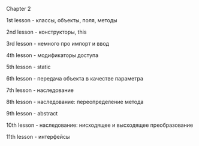 Chapter 2

1st lesson - классы, объекты, поля, методы

2nd lesson - конструкторы, this

3rd lesson - немного про импорт и ввод

4th lesson - модификаторы доступа

5th lesson - static

6th lesson - передача объекта в качестве параметра

7th lesson - наследование

8th lesson - наследование: переопределение метода

9th lesson - abstract

10th lesson - наследование: нисходящее и высходящее преобразование

11th lesson - интерфейсы



